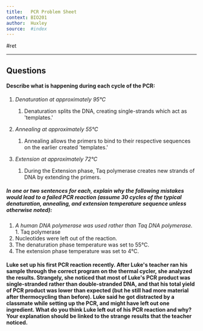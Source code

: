 ```yaml
---
title:   PCR Problem Sheet
context: BIO201
author:  Huxley
source:  #index
---
```


#ret 

---

## Questions 

####  Describe what is happening during each cycle of the PCR:
1. *Denaturation at approximately 95°C*
	1.  Denaturation splits the DNA, creating single-strands which act as 'templates.'
	
1.  *Annealing at approximately 55°C*
	1.  Annealing allows the primers to bind to their respective sequences on the earlier created 'templates.'
	
2.  *Extension at approximately 72°C*
	1.  During the Extension phase, Taq polymerase creates new strands of DNA by extending the primers. 


##### In one or two sentences for each, explain why the following mistakes would lead to a failed PCR reaction (assume 30 cycles of the typical denaturation, annealing, and extension temperature sequence unless otherwise noted):

1.   *A human DNA polymerase was used rather than Taq DNA polymerase.*
	1.   Taq polymerase 
2.  Nucleotides were left out of the reaction.
3.  The denaturation phase temperature was set to 55°C.
4.  The extension phase temperature was set to 4°C.

#### Luke set up his first PCR reaction recently. After Luke's teacher ran his sample through the correct program on the thermal cycler, she analyzed the results. Strangely, she noticed that most of Luke's PCR product was **single-stranded** **rather than double-stranded DNA**, and that his **total yield of PCR product was** **lower than expected** (but he still had more material after thermocycling than before). Luke said he got distracted by a classmate while setting up the PCR, and might have left out one ingredient. **What do you think Luke left out of his PCR reaction and why? Your explanation should be linked to the strange results that the teacher noticed.**




















